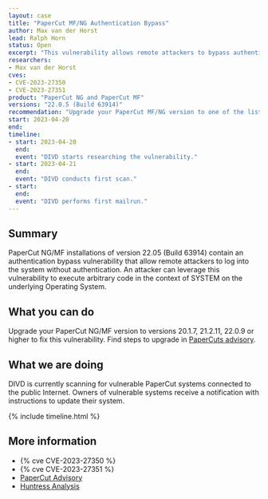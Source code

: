 ```yaml
---
layout: case
title: "PaperCut MF/NG Authentication Bypass"
author: Max van der Horst
lead: Ralph Horn
status: Open
excerpt: "This vulnerability allows remote attackers to bypass authentication on affected installations of PaperCut MF/NG 22.0.5 (Build 63914)."
researchers:
- Max van der Horst
cves:
- CVE-2023-27350
- CVE-2023-27351
product: "PaperCut NG and PaperCut MF"
versions: "22.0.5 (Build 63914)"
recommendation: "Upgrade your PaperCut MF/NG version to one of the listed fixed versions."
start: 2023-04-20
end:
timeline:
- start: 2023-04-20
  end:
  event: "DIVD starts researching the vulnerability."
- start: 2023-04-21
  end:
  event: "DIVD conducts first scan."
- start:
  end:
  event: "DIVD performs first mailrun."
---
```


## Summary
PaperCut NG/MF installations of version 22.05 (Build 63914) contain an authentication bypass vulnerability that allow remote attackers to log into the system without authentication. An attacker can leverage this vulnerability to execute arbitrary code in the context of SYSTEM on the underlying Operating System.

## What you can do
Upgrade your PaperCut NG/MF version to versions 20.1.7, 21.2.11, 22.0.9 or higher to fix this vulnerability. Find steps to upgrade in [PaperCuts advisory](https://www.papercut.com/kb/Main/PO-1216-and-PO-1219#faqs).

## What we are doing

DIVD is currently scanning for vulnerable PaperCut systems connected to the public Internet. Owners of vulnerable systems receive a notification with instructions to update their system. 

{% include timeline.html %}

## More information

* {% cve CVE-2023-27350 %}
* {% cve CVE-2023-27351 %}
* [PaperCut Advisory](https://www.papercut.com/kb/Main/PO-1216-and-PO-1219)
* [Huntress Analysis](https://www.huntress.com/blog/critical-vulnerabilities-in-papercut-print-management-software)
